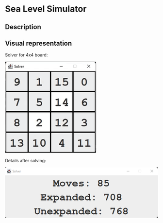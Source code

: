 # Sea Level Simulator

## Description


## Visual representation
Solver for 4x4 board:

![4x4 Solver](Solver.gif)

Details after solving:

![4x4 Solver](SolverSS.png)